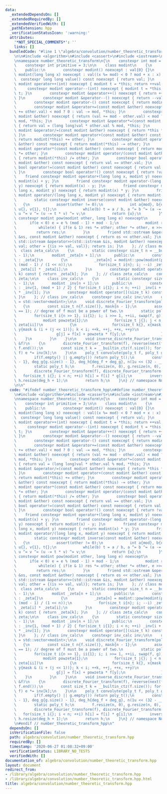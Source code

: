 ```yaml
---
data:
  _extendedDependsOn: []
  _extendedRequiredBy: []
  _extendedVerifiedWith: []
  _pathExtension: hpp
  _verificationStatusIcon: ':warning:'
  attributes:
    '*NOT_SPECIAL_COMMENTS*': ''
    links: []
  bundledCode: "#line 1 \"algebra/convolution/number_theoretic_transform.hpp\"\n\n\
    \n\n#include <algorithm>\n#include <cassert>\n#include <iostream>\n#include <vector>\n\
    \nnamespace number_theoretic_transform\n{\n    constexpr int mod = 998244353;\n\
    \    constexpr int primitive = 3;\n\n    class modint\n    {\n        int val;\n\
    \    public:\n        constexpr modint() noexcept : val{0} {}\n        constexpr\
    \ modint(long long x) noexcept : val((x %= mod) < 0 ? mod + x : x) {}\n      \
    \  constexpr long long value() const noexcept { return val; }\n        constexpr\
    \ modint operator++(int) noexcept { modint t = *this; return ++val, t; }\n   \
    \     constexpr modint operator--(int) noexcept { modint t = *this; return --val,\
    \ t; }\n        constexpr modint &operator++() noexcept { return ++val, *this;\
    \ }\n        constexpr modint &operator--() noexcept { return --val, *this; }\n\
    \        constexpr modint operator-() const noexcept { return modint(-val); }\n\
    \        constexpr modint &operator+=(const modint &other) noexcept { return (val\
    \ += other.val) < mod ? 0 : val -= mod, *this; }\n        constexpr modint &operator-=(const\
    \ modint &other) noexcept { return (val += mod - other.val) < mod ? 0 : val -=\
    \ mod, *this; }\n        constexpr modint &operator*=(const modint &other) noexcept\
    \ { return val = (long long)val * other.val % mod, *this; }\n        constexpr\
    \ modint &operator/=(const modint &other) noexcept { return *this *= inverse(other);\
    \ }\n        constexpr modint operator+(const modint &other) const noexcept {\
    \ return modint(*this) += other; }\n        constexpr modint operator-(const modint\
    \ &other) const noexcept { return modint(*this) -= other; }\n        constexpr\
    \ modint operator*(const modint &other) const noexcept { return modint(*this)\
    \ *= other; }\n        constexpr modint operator/(const modint &other) const noexcept\
    \ { return modint(*this) /= other; }\n        constexpr bool operator==(const\
    \ modint &other) const noexcept { return val == other.val; }\n        constexpr\
    \ bool operator!=(const modint &other) const noexcept { return val != other.val;\
    \ }\n        constexpr bool operator!() const noexcept { return !val; }\n    \
    \    friend constexpr modint operator+(long long x, modint y) noexcept { return\
    \ modint(x) + y; }\n        friend constexpr modint operator-(long long x, modint\
    \ y) noexcept { return modint(x) - y; }\n        friend constexpr modint operator*(long\
    \ long x, modint y) noexcept { return modint(x) * y; }\n        friend constexpr\
    \ modint operator/(long long x, modint y) noexcept { return modint(x) / y; }\n\
    \        static constexpr modint inverse(const modint &other) noexcept\n     \
    \   {\n            assert(other != 0);\n            int a{mod}, b{other.val},\
    \ u{}, v{1}, t{};\n            while(b) t = a / b, a ^= b ^= (a -= t * b) ^= b,\
    \ u ^= v ^= (u -= t * v) ^= v;\n            return {u};\n        }\n        static\
    \ constexpr modint pow(modint other, long long e) noexcept\n        {\n      \
    \      if(e < 0) e = e % (mod - 1) + mod - 1;\n            modint res{1};\n  \
    \          while(e) { if(e & 1) res *= other; other *= other, e >>= 1; }\n   \
    \         return res;\n        }\n        friend std::ostream &operator<<(std::ostream\
    \ &os, const modint &other) noexcept { return os << other.val; }\n        friend\
    \ std::istream &operator>>(std::istream &is, modint &other) noexcept { long long\
    \ val; other = {(is >> val, val)}; return is; }\n    }; // class modint\n\n  \
    \  class zeta_calc\n    {\n        static constexpr size_t n = __builtin_ctz(mod\
    \ - 1);\n        modint _zeta[n + 1];\n      public:\n        constexpr zeta_calc()\
    \ : _zeta{}\n        {\n            _zeta[n] = modint::pow(modint(primitive),\
    \ (mod - 1) / (1 << n));\n            for(size_t i{n}; i; --i) _zeta[i - 1] =\
    \ _zeta[i] * _zeta[i];\n        }\n        constexpr modint operator[](size_t\
    \ k) const { return _zeta[k]; }\n    }; // class zeta_calc\n    constexpr zeta_calc\
    \ zeta;\n\n    class inv_calc\n    {\n        static constexpr size_t n = __builtin_ctz(mod\
    \ - 1);\n        modint _inv[n + 1];\n      public:\n        constexpr inv_calc()\
    \ : _inv{1, (mod + 1) / 2} { for(size_t i{1}; i < n; ++i) _inv[i + 1] = _inv[i]\
    \ * _inv[1]; }\n        constexpr modint operator[](size_t k) const { return _inv[k];\
    \ }\n    }; // class inv_calc\n    constexpr inv_calc inv;\n\n    using poly_t\
    \ = std::vector<modint>;\n\n    void discrete_Fourier_transform(poly_t &f)\n \
    \   {\n        const size_t n{f.size()}, mask{n - 1};\n        assert(__builtin_popcount(n)\
    \ == 1); // degree of f must be a power of two.\n        static poly_t g; g.resize(n);\n\
    \        for(size_t i{n >> 1}, ii{1}; i; i >>= 1, ++ii, swap(f, g))\n        {\n\
    \            modint powzeta{1};\n            for(size_t j{}; j < n; powzeta *=\
    \ zeta[ii])\n            {\n                for(size_t k{}, x{mask & j << 1},\
    \ y{mask & (i + (j << 1))}; k < i; ++k, ++j, ++x, ++y)\n                {\n  \
    \                  g[j] = f[x] + powzeta * f[y];\n                }\n        \
    \    }\n        }\n    }\n\n    void inverse_discrete_Fourier_transform(poly_t\
    \ &f)\n    {\n        discrete_Fourier_transform(f), reverse(next(f.begin()),\
    \ f.end());\n        const size_t k = __builtin_ctz(f.size()); for(modint &e :\
    \ f) e *= inv[k];\n    }\n\n    poly_t convolute(poly_t f, poly_t g)\n    {\n\
    \        if(f.empty() || g.empty()) return poly_t();\n        const size_t deg_f{f.size()\
    \ - 1}, deg_g{g.size() - 1}, deg_h{deg_f + deg_g}, n(1u << (32 - __builtin_clz(deg_h)));\n\
    \        static poly_t h;\n        f.resize(n, 0), g.resize(n, 0), h.resize(n);\n\
    \        discrete_Fourier_transform(f), discrete_Fourier_transform(g);\n     \
    \   for(size_t i{}; i < n; ++i) h[i] = f[i] * g[i];\n        inverse_discrete_Fourier_transform(h);\
    \ h.resize(deg_h + 1);\n        return h;\n    }\n} // namespace Number_theoretic_transform\n\
    \n\n"
  code: "#ifndef number_theoretic_transform_hpp\n#define number_theoretic_transform_hpp\n\
    \n#include <algorithm>\n#include <cassert>\n#include <iostream>\n#include <vector>\n\
    \nnamespace number_theoretic_transform\n{\n    constexpr int mod = 998244353;\n\
    \    constexpr int primitive = 3;\n\n    class modint\n    {\n        int val;\n\
    \    public:\n        constexpr modint() noexcept : val{0} {}\n        constexpr\
    \ modint(long long x) noexcept : val((x %= mod) < 0 ? mod + x : x) {}\n      \
    \  constexpr long long value() const noexcept { return val; }\n        constexpr\
    \ modint operator++(int) noexcept { modint t = *this; return ++val, t; }\n   \
    \     constexpr modint operator--(int) noexcept { modint t = *this; return --val,\
    \ t; }\n        constexpr modint &operator++() noexcept { return ++val, *this;\
    \ }\n        constexpr modint &operator--() noexcept { return --val, *this; }\n\
    \        constexpr modint operator-() const noexcept { return modint(-val); }\n\
    \        constexpr modint &operator+=(const modint &other) noexcept { return (val\
    \ += other.val) < mod ? 0 : val -= mod, *this; }\n        constexpr modint &operator-=(const\
    \ modint &other) noexcept { return (val += mod - other.val) < mod ? 0 : val -=\
    \ mod, *this; }\n        constexpr modint &operator*=(const modint &other) noexcept\
    \ { return val = (long long)val * other.val % mod, *this; }\n        constexpr\
    \ modint &operator/=(const modint &other) noexcept { return *this *= inverse(other);\
    \ }\n        constexpr modint operator+(const modint &other) const noexcept {\
    \ return modint(*this) += other; }\n        constexpr modint operator-(const modint\
    \ &other) const noexcept { return modint(*this) -= other; }\n        constexpr\
    \ modint operator*(const modint &other) const noexcept { return modint(*this)\
    \ *= other; }\n        constexpr modint operator/(const modint &other) const noexcept\
    \ { return modint(*this) /= other; }\n        constexpr bool operator==(const\
    \ modint &other) const noexcept { return val == other.val; }\n        constexpr\
    \ bool operator!=(const modint &other) const noexcept { return val != other.val;\
    \ }\n        constexpr bool operator!() const noexcept { return !val; }\n    \
    \    friend constexpr modint operator+(long long x, modint y) noexcept { return\
    \ modint(x) + y; }\n        friend constexpr modint operator-(long long x, modint\
    \ y) noexcept { return modint(x) - y; }\n        friend constexpr modint operator*(long\
    \ long x, modint y) noexcept { return modint(x) * y; }\n        friend constexpr\
    \ modint operator/(long long x, modint y) noexcept { return modint(x) / y; }\n\
    \        static constexpr modint inverse(const modint &other) noexcept\n     \
    \   {\n            assert(other != 0);\n            int a{mod}, b{other.val},\
    \ u{}, v{1}, t{};\n            while(b) t = a / b, a ^= b ^= (a -= t * b) ^= b,\
    \ u ^= v ^= (u -= t * v) ^= v;\n            return {u};\n        }\n        static\
    \ constexpr modint pow(modint other, long long e) noexcept\n        {\n      \
    \      if(e < 0) e = e % (mod - 1) + mod - 1;\n            modint res{1};\n  \
    \          while(e) { if(e & 1) res *= other; other *= other, e >>= 1; }\n   \
    \         return res;\n        }\n        friend std::ostream &operator<<(std::ostream\
    \ &os, const modint &other) noexcept { return os << other.val; }\n        friend\
    \ std::istream &operator>>(std::istream &is, modint &other) noexcept { long long\
    \ val; other = {(is >> val, val)}; return is; }\n    }; // class modint\n\n  \
    \  class zeta_calc\n    {\n        static constexpr size_t n = __builtin_ctz(mod\
    \ - 1);\n        modint _zeta[n + 1];\n      public:\n        constexpr zeta_calc()\
    \ : _zeta{}\n        {\n            _zeta[n] = modint::pow(modint(primitive),\
    \ (mod - 1) / (1 << n));\n            for(size_t i{n}; i; --i) _zeta[i - 1] =\
    \ _zeta[i] * _zeta[i];\n        }\n        constexpr modint operator[](size_t\
    \ k) const { return _zeta[k]; }\n    }; // class zeta_calc\n    constexpr zeta_calc\
    \ zeta;\n\n    class inv_calc\n    {\n        static constexpr size_t n = __builtin_ctz(mod\
    \ - 1);\n        modint _inv[n + 1];\n      public:\n        constexpr inv_calc()\
    \ : _inv{1, (mod + 1) / 2} { for(size_t i{1}; i < n; ++i) _inv[i + 1] = _inv[i]\
    \ * _inv[1]; }\n        constexpr modint operator[](size_t k) const { return _inv[k];\
    \ }\n    }; // class inv_calc\n    constexpr inv_calc inv;\n\n    using poly_t\
    \ = std::vector<modint>;\n\n    void discrete_Fourier_transform(poly_t &f)\n \
    \   {\n        const size_t n{f.size()}, mask{n - 1};\n        assert(__builtin_popcount(n)\
    \ == 1); // degree of f must be a power of two.\n        static poly_t g; g.resize(n);\n\
    \        for(size_t i{n >> 1}, ii{1}; i; i >>= 1, ++ii, swap(f, g))\n        {\n\
    \            modint powzeta{1};\n            for(size_t j{}; j < n; powzeta *=\
    \ zeta[ii])\n            {\n                for(size_t k{}, x{mask & j << 1},\
    \ y{mask & (i + (j << 1))}; k < i; ++k, ++j, ++x, ++y)\n                {\n  \
    \                  g[j] = f[x] + powzeta * f[y];\n                }\n        \
    \    }\n        }\n    }\n\n    void inverse_discrete_Fourier_transform(poly_t\
    \ &f)\n    {\n        discrete_Fourier_transform(f), reverse(next(f.begin()),\
    \ f.end());\n        const size_t k = __builtin_ctz(f.size()); for(modint &e :\
    \ f) e *= inv[k];\n    }\n\n    poly_t convolute(poly_t f, poly_t g)\n    {\n\
    \        if(f.empty() || g.empty()) return poly_t();\n        const size_t deg_f{f.size()\
    \ - 1}, deg_g{g.size() - 1}, deg_h{deg_f + deg_g}, n(1u << (32 - __builtin_clz(deg_h)));\n\
    \        static poly_t h;\n        f.resize(n, 0), g.resize(n, 0), h.resize(n);\n\
    \        discrete_Fourier_transform(f), discrete_Fourier_transform(g);\n     \
    \   for(size_t i{}; i < n; ++i) h[i] = f[i] * g[i];\n        inverse_discrete_Fourier_transform(h);\
    \ h.resize(deg_h + 1);\n        return h;\n    }\n} // namespace Number_theoretic_transform\n\
    \n#endif // number_theoretic_transform_hpp\n"
  dependsOn: []
  isVerificationFile: false
  path: algebra/convolution/number_theoretic_transform.hpp
  requiredBy: []
  timestamp: '2020-06-27 01:08:32+09:00'
  verificationStatus: LIBRARY_NO_TESTS
  verifiedWith: []
documentation_of: algebra/convolution/number_theoretic_transform.hpp
layout: document
redirect_from:
- /library/algebra/convolution/number_theoretic_transform.hpp
- /library/algebra/convolution/number_theoretic_transform.hpp.html
title: algebra/convolution/number_theoretic_transform.hpp
---
```


